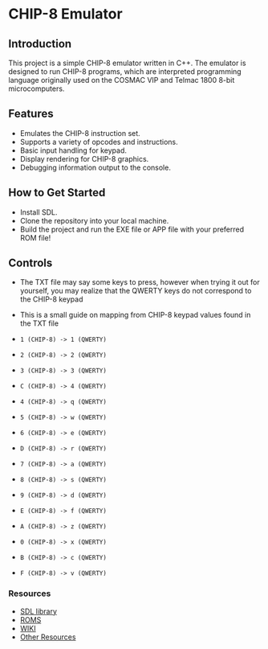 # CHIP-8 Emulator

## Introduction

This project is a simple CHIP-8 emulator written in C++. The emulator is designed to run CHIP-8 programs, which are interpreted programming language originally used on the COSMAC VIP and Telmac 1800 8-bit microcomputers.

## Features

- Emulates the CHIP-8 instruction set.
- Supports a variety of opcodes and instructions.
- Basic input handling for keypad.
- Display rendering for CHIP-8 graphics.
- Debugging information output to the console.

## How to Get Started
- Install SDL.
- Clone the repository into your local machine.
- Build the project and run the EXE file or APP file with your preferred ROM file!

## Controls
- The TXT file may say some keys to press, however when trying it out for yourself, you may realize that the QWERTY keys do not correspond to the CHIP-8 keypad
- This is a small guide on mapping from CHIP-8 keypad values found in the TXT file
- `1 (CHIP-8) -> 1 (QWERTY)`
- `2 (CHIP-8) -> 2 (QWERTY)`
- `3 (CHIP-8) -> 3 (QWERTY)`
- `C (CHIP-8) -> 4 (QWERTY)`

- `4 (CHIP-8) -> q (QWERTY)`
- `5 (CHIP-8) -> w (QWERTY)`
- `6 (CHIP-8) -> e (QWERTY)`
- `D (CHIP-8) -> r (QWERTY)`

- `7 (CHIP-8) -> a (QWERTY)`
- `8 (CHIP-8) -> s (QWERTY)`
- `9 (CHIP-8) -> d (QWERTY)`
- `E (CHIP-8) -> f (QWERTY)`

- `A (CHIP-8) -> z (QWERTY)`
- `0 (CHIP-8) -> x (QWERTY)`
- `B (CHIP-8) -> c (QWERTY)`
- `F (CHIP-8) -> v (QWERTY)`

### Resources

- [SDL library](https://www.libsdl.org/)
- [ROMS](https://github.com/kripod/chip8-roms/tree/master/games)
- [WIKI](https://www.wikiwand.com/en/CHIP-8)
- [Other Resources](https://github.com/f0lg0/CHIP-8)
